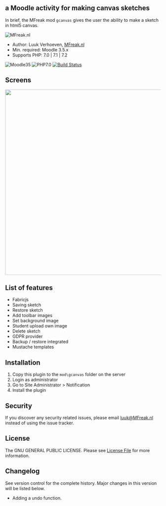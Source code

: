 ## a Moodle activity for making canvas sketches

In brief, the MFreak mod `gcanvas` gives the user the ability to make a sketch in html5 canvas.
 
![MFreak.nl](https://MFreak.nl/logo_small.png)

* Author: Luuk Verhoeven, [MFreak.nl](https://MFreak.nl/)
* Min. required: Moodle 3.5.x
* Supports PHP: 7.0 | 7.1 | 7.2 

![Moodle35](https://img.shields.io/badge/moodle-3.5-brightgreen.svg)
![PHP7.0](https://img.shields.io/badge/PHP-7.0-brightgreen.svg)
[![Build Status](https://travis-ci.org/MFreakNL/moodle-mod_gcanvas.svg?branch=master)](https://travis-ci.org/MFreakNL/moodle-mod_gcanvas)
## Screens

<img src="https://content.screencast.com/users/LuukVerhoeven/folders/Snagit/media/3ec4223b-20ba-4757-a6ff-407ee2d6078f/11.07.2018-14.47.png" width="600"  border="0" />

## List of features
- Fabricjs
- Saving sketch
- Restore sketch
- Add toolbar images
- Set background image
- Student upload own image
- Delete sketch
- GDPR provider
- Backup / restore integrated
- Mustache templates

## Installation
1.  Copy this plugin to the `mod\gcanvas` folder on the server
2.  Login as administrator
3.  Go to Site Administrator > Notification
4.  Install the plugin

## Security

If you discover any security related issues, please email [luuk@MFreak.nl](mailto:luuk@MFreak.nl) instead of using the issue tracker.

## License

The GNU GENERAL PUBLIC LICENSE. Please see [License File](LICENSE) for more information.

## Changelog

See version control for the complete history. Major changes in this version will be listed below.

- Adding a undo function.
